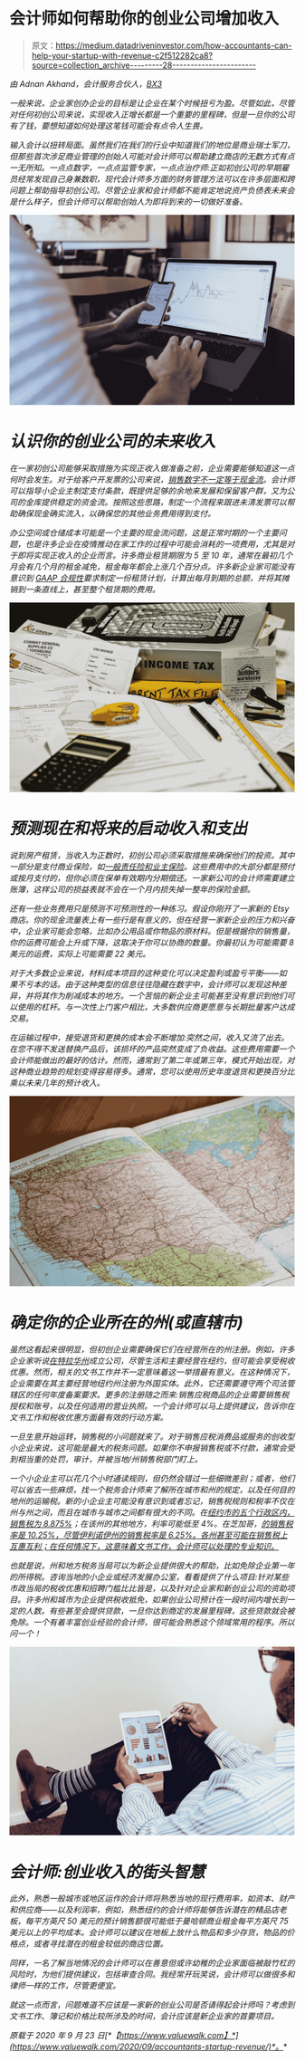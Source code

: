 # 会计师如何帮助你的创业公司增加收入

> 原文：<https://medium.datadriveninvestor.com/how-accountants-can-help-your-startup-with-revenue-c2f512282ca8?source=collection_archive---------28----------------------->

*由 Adnan Akhand，会计服务合伙人，*[*BX3*](https://bx3.io)

*一般来说，企业家创办企业的目标是让企业在某个时候扭亏为盈。尽管如此，尽管对任何初创公司来说，实现收入正增长都是一个重要的里程碑，但是一旦你的公司有了钱，要想知道如何处理这笔钱可能会有点令人生畏。*

*输入会计以扭转局面。虽然我们在我们的行业中知道我们的地位是商业瑞士军刀，但那些首次涉足商业管理的创始人可能对会计师可以帮助建立商店的无数方式有点一无所知。一点点数字，一点点监管专家，一点点治疗师:正如初创公司的早期雇员经常发现自己身兼数职，现代会计师多方面的财务管理方法可以在许多层面和跨问题上帮助指导初创公司。尽管企业家和会计师都不能肯定地说资产负债表未来会是什么样子，但会计师可以帮助创始人为即将到来的一切做好准备。*

*![](img/52160fb1d00c8814e69a926ab0d598d2.png)*

# *认识你的创业公司的未来收入*

*在一家初创公司能够采取措施为实现正收入做准备之前，企业需要能够知道这一点何时会发生。对于给客户开发票的公司来说，[销售数字不一定等于现金流](https://medium.com/@bx3capital/cash-flow-statements-the-true-hollywood-story-of-accounting-c2ae2c4ea75)。会计师可以指导小企业主制定支付条款，既提供足够的余地来发展和保留客户群，又为公司的金库提供稳定的资金流。按照这些思路，制定一个流程来跟进未清发票可以帮助确保现金确实流入，以确保您的其他业务费用得到支付。*

*办公空间或仓储成本可能是一个主要的现金流问题，这是正常时期的一个主要问题，也是许多企业在疫情推动在家工作的过程中可能会消耗的一项费用，尤其是对于即将实现正收入的企业而言。许多商业租赁期限为 5 至 10 年，通常在最初几个月会有几个月的租金减免，租金每年都会上涨几个百分点。许多新企业家可能没有意识到 [GAAP 合规性](https://www.fasb.org/jsp/FASB/Page/LandingPage&cid=1175805317350)要求制定一份租赁计划，计算出每月到期的总额，并将其摊销到一条直线上，甚至整个租赁期的费用。*

*![](img/2adbdad5eded4778c211ec7eb651df12.png)*

# *预测现在和将来的启动收入和支出*

*说到房产租赁，当收入为正数时，初创公司必须采取措施来确保他们的投资。其中一部分是支付商业保险，如[一般责任险和业主保险](https://www.valuewalk.com/2020/03/outsourced-c-suite-investments/)。这些费用中的大部分都是预付或按月支付的，但你必须在保单有效期内分期偿还。一家新公司的会计师需要建立账簿，这样公司的损益表就不会在一个月内损失掉一整年的保险金额。*

*还有一些业务费用只是预测不可预测性的一种练习。假设你刚开了一家新的 Etsy 商店。你的现金流量表上有一些行是有意义的，但在经营一家新企业的压力和兴奋中，企业家可能会忽略，比如办公用品或你物品的原材料。但是根据你的销售量，你的运费可能会上升或下降，这取决于你可以协商的数量。你最初认为可能需要 8 美元的运费，实际上可能需要 22 美元。*

*对于大多数企业来说，材料成本项目的这种变化可以决定盈利或盈亏平衡——如果不亏本的话。由于这种类型的信息往往隐藏在数字中，会计师可以发现这种差异，并将其作为削减成本的地方。一个苦恼的新企业主可能甚至没有意识到他们可以使用的杠杆。与一次性上门客户相比，大多数供应商更愿意与长期批量客户达成交易。*

*在运输过程中，接受退货和更换的成本会不断增加:突然之间，收入又流了出去。在您不得不发送替换产品后，该损坏的产品突然变成了负收益。这些费用需要一个会计师能做出的最好的估计。然而，通常到了第二年或第三年，模式开始出现，对这种商业趋势的规划变得容易得多。通常，您可以使用历史年度退货和更换百分比乘以未来几年的预计收入。*

*![](img/1ead82efa8e586de5116145208300558.png)*

# *确定你的企业所在的州(或直辖市)*

*虽然这看起来很明显，但初创企业需要确保它们在经营所在的州注册。例如，许多企业家听说[在特拉华州](https://www.natlawreview.com/article/why-you-should-consider-incorporating-your-start-delaware)成立公司，尽管生活和主要经营在纽约，但可能会享受税收优惠。然而，相关的文书工作并不一定意味着这一举措最有意义。在这种情况下，企业需要在其主要经营地纽约州注册为外国实体。此外，它还需要遵守两个司法管辖区的任何年度备案要求。更多的注册随之而来:销售应税商品的企业需要销售税授权和账号，以及任何适用的营业执照。一个会计师可以马上提供建议，告诉你在文书工作和税收优惠方面最有效的行动方案。*

*一旦生意开始运转，销售税的小问题就来了。对于销售应税消费品或服务的创收型小企业来说，这可能是最大的税务问题。如果你不申报销售税或不付款，通常会受到相当重的处罚，审计，并被当地/州销售税部门盯上。*

*一个小企业主可以花几个小时通读规则，但仍然会错过一些细微差别；或者，他们可以省去一些麻烦，找一个税务会计师来了解所在城市和州的规定，以及任何目的地州的运输税。新的小企业主可能没有意识到或者忘记，销售税规则和税率不仅在州与州之间，而且在城市与城市之间都有很大的不同。在[纽约市的五个行政区内，销售税为 8.875%](https://www1.nyc.gov/site/finance/taxes/business-nys-sales-tax.page)；在该州的其他地方，利率可能低至 4%。在芝加哥，[的销售税率是 10.25%，尽管伊利诺伊州的销售税率是 6.25%。各州甚至可能在销售税上互惠互利；在任何情况下，这意味着文书工作，会计师可以处理的专业知识。](https://www2.illinois.gov/rev/research/taxinformation/sales/Pages/rot.aspx)*

*也就是说，州和地方税务当局可以为新企业提供很大的帮助，比如免除企业第一年的所得税。咨询当地的小企业或经济发展办公室，看看提供了什么项目:针对某些市政当局的税收优惠和招聘门槛比比皆是，以及针对企业家和新创业公司的资助项目。许多州和城市为企业提供税收抵免，如果创业公司预计在一段时间内增长到一定的人数。有些甚至会提供贷款，一旦你达到商定的发展里程碑，这些贷款就会被免除。一个有着丰富创业经验的会计师，很可能会熟悉这个领域常用的程序。所以问一个！*

*![](img/c961ed2034a004e42c47a54cc64f101b.png)*

# *会计师:创业收入的街头智慧*

*此外，熟悉一般城市或地区运作的会计师将熟悉当地的现行费用率，如资本、财产和供应商——以及利润率，例如，熟悉纽约的会计师将能够告诉潜在的精品店老板，每平方英尺 50 美元的预计销售额很可能低于曼哈顿商业租金每平方英尺 75 美元以上的平均成本。会计师可以建议在地板上放什么物品和多少存货，物品的价格点，或者寻找潜在的租金较低的商店位置。*

*同样，一名了解当地情况的会计师可以在善意但或许幼稚的企业家面临被敲竹杠的风险时，为他们提供建议，包括审查合同。我经常开玩笑说，会计师可以做很多和律师一样的工作，尽管更便宜。*

*就这一点而言，问题难道不应该是一家新的创业公司是否请得起会计师吗？考虑到文书工作、簿记和价格比较所涉及的时间，会计应该是新企业家的首要项目。*

**原载于 2020 年 9 月 23 日*[*【https://www.valuewalk.com】*](https://www.valuewalk.com/2020/09/accountants-startup-revenue/)*。**